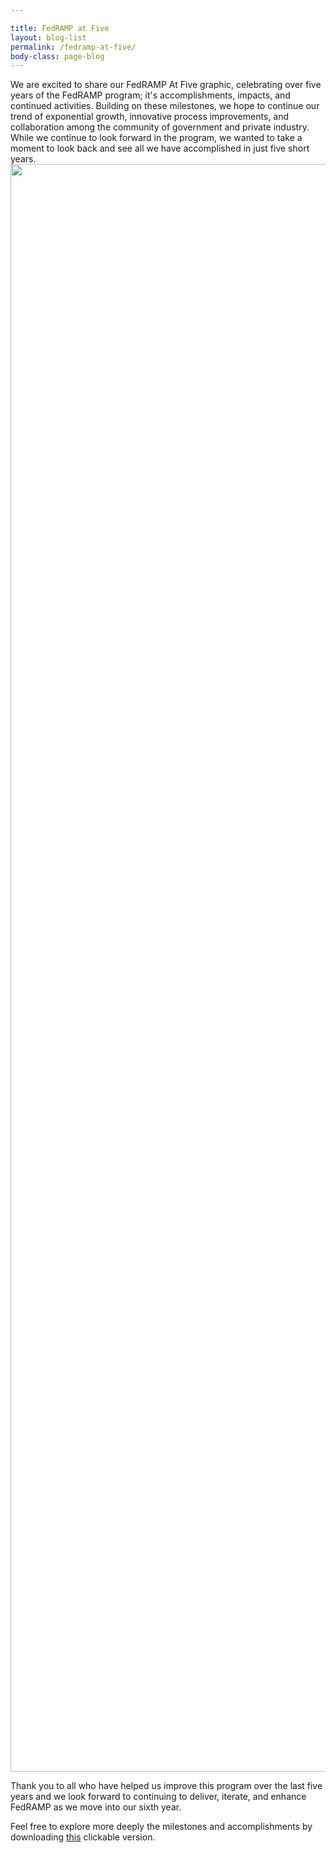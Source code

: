```yaml
---

title: FedRAMP at Five
layout: blog-list
permalink: /fedramp-at-five/
body-class: page-blog
---
```

We are excited to share our FedRAMP At Five graphic, celebrating over five years of the FedRAMP program; it's accomplishments, impacts, and continued activities. Building on these milestones, we hope to continue our trend of exponential growth, innovative process improvements, and collaboration among the community of government and private industry. While we continue to look forward in the program, we wanted to take a moment to look back and see all we have accomplished in just five short years.  [<img class="size-full wp-image-67471 aligncenter" src="https://s3.amazonaws.com/sitesusa/wp-content/uploads/sites/482/2017/08/FedRAMP-5-year-timeline_FINAL-1.jpg" alt="" width="800" height="2572" />](https://s3.amazonaws.com/sitesusa/wp-content/uploads/sites/482/2017/08/FedRAMP-5-year-timeline_FINAL-1.jpg)

Thank you to all who have helped us improve this program over the last five years and we look forward to continuing to deliver, iterate, and enhance FedRAMP as we move into our sixth year.

Feel free to explore more deeply the milestones and accomplishments by downloading [this](https://s3.amazonaws.com/sitesusa/wp-content/uploads/sites/482/2017/08/FR5yr.pdf) clickable version.
